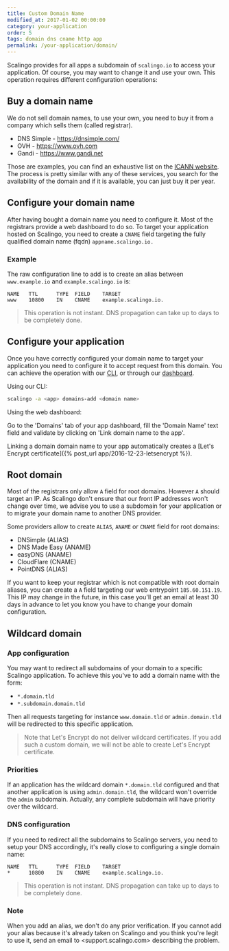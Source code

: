 ```yaml
---
title: Custom Domain Name
modified_at: 2017-01-02 00:00:00
category: your-application
order: 5
tags: domain dns cname http app
permalink: /your-application/domain/
---
```


Scalingo provides for all apps a subdomain of `scalingo.io` to access your application.
Of course, you may want to change it and use your own. This operation requires different
configuration operations:

## Buy a domain name

We do not sell domain names, to use your own, you need to buy it from a company which
sells them (called registrar).

* DNS Simple - https://dnsimple.com/
* OVH - https://www.ovh.com
* Gandi - https://www.gandi.net

Those are examples, you can find an exhaustive list on the [ICANN
website](https://www.icann.org/registrar-reports/accredited-list.html). The
process is pretty similar with any of these services, you search for the
availability of the domain and if it is available, you can just buy it per
year.

## Configure your domain name

After having bought a domain name you need to configure it. Most of the
registrars provide a web dashboard to do so. To target your application
hosted on Scalingo, you need to create a `CNAME` field targeting the
fully qualified domain name (fqdn) `appname.scalingo.io.`

### Example

The raw configuration line to add is to create an alias between `www.example.io`
and `example.scalingo.io` is:


    NAME   TTL      TYPE  FIELD    TARGET
    www    10800    IN    CNAME    example.scalingo.io.


<blockquote class="bg-info">
  This operation is not instant. DNS propagation can take up to days to be completely done.
</blockquote>

## Configure your application

Once you have correctly configured your domain name to target your application you need
to configure it to accept request from this domain. You can achieve the operation with
our [CLI](http://cli.scalingo.com), or through our [dashboard](https://my.scalingo.com).

Using our CLI:

```bash
scalingo -a <app> domains-add <domain name>
```

Using the web dashboard: 

Go to the 'Domains' tab of your app dashboard, fill the 'Domain Name' text field and validate
by clicking on 'Link domain name to the app'.

Linking a domain domain name to your app automatically creates a [Let's Encrypt
certificate]({% post_url app/2016-12-23-letsencrypt %}).

## Root domain

Most of the registrars only allow `A` field for root domains. However `A` should target an IP. As Scalingo
don't ensure that our front IP addresses won't change over time, we advise you to use a subdomain for your
application or to migrate your domain name to another DNS provider.

Some providers allow to create `ALIAS`, `ANAME` or `CNAME` field for root domains:

* DNSimple (ALIAS)
* DNS Made Easy (ANAME)
* easyDNS (ANAME)
* CloudFlare (CNAME)
* PointDNS (ALIAS)

If you want to keep your registrar which is not compatible with root domain aliases, you can create a `A` field targeting our web entrypoint `185.60.151.19`. This IP may change in the future, in this case you'll get an email at least 30 days in advance to let you know you have to change your domain configuration.

## Wildcard domain

### App configuration

You may want to redirect all subdomains of your domain to a specific Scalingo application.
To achieve this you've to add a domain name with the form:

* `*.domain.tld`
* `*.subdomain.domain.tld`

Then all requests targeting for instance `www.domain.tld` or `admin.domain.tld` will be
redirected to this specific application.

<blockquote class="bg-info">
  Note that Let's Encrypt do not deliver wildcard certificates. If you add such a custom domain, we
  will not be able to create Let's Encrypt certificate.
</blockquote>

### Priorities

If an application has the wildcard domain `*.domain.tld` configured and that another application
is using `admin.domain.tld`, the wildcard won't override the `admin` subdomain. Actually, any
complete subdomain will have priority over the wildcard.

### DNS configuration

If you need to redirect all the subdomains to Scalingo servers, you need to setup your DNS
accordingly, it's really close to configuring a single domain name:

    NAME   TTL      TYPE  FIELD    TARGET
    *      10800    IN    CNAME    example.scalingo.io.

<blockquote class="bg-info">
  This operation is not instant. DNS propagation can take up to days to be completely done.
</blockquote>

### Note

When you add an alias, we don't do any prior verification. If you cannot add
your alias because it's already taken on Scalingo and you think you're legit
to use it, send an email to <support.scalingo.com>
describing the problem.

